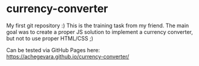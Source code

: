 # currency-converter
My first git repository :) 
This is the training task from my friend. The main goal was to create a proper JS solution to implement a currency converter, but not to use proper HTML/CSS ;)

Can be tested via GitHub Pages here: https://achegevara.github.io/currency-converter/
